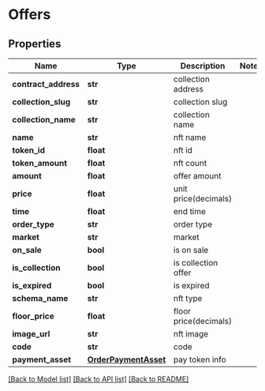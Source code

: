 # Offers

## Properties
Name | Type | Description | Notes
------------ | ------------- | ------------- | -------------
**contract_address** | **str** | collection address | 
**collection_slug** | **str** | collection slug | 
**collection_name** | **str** | collection name | 
**name** | **str** | nft name | 
**token_id** | **float** | nft id | 
**token_amount** | **float** | nft count | 
**amount** | **float** | offer amount | 
**price** | **float** | unit price(decimals) | 
**time** | **float** | end time | 
**order_type** | **str** | order type | 
**market** | **str** | market | 
**on_sale** | **bool** | is on sale | 
**is_collection** | **bool** | is collection offer | 
**is_expired** | **bool** | is expired | 
**schema_name** | **str** | nft type | 
**floor_price** | **float** | floor price(decimals) | 
**image_url** | **str** | nft image | 
**code** | **str** | code | 
**payment_asset** | [**OrderPaymentAsset**](OrderPaymentAsset.md) | pay token info | 

[[Back to Model list]](../README.md#documentation-for-models) [[Back to API list]](../README.md#documentation-for-api-endpoints) [[Back to README]](../README.md)


